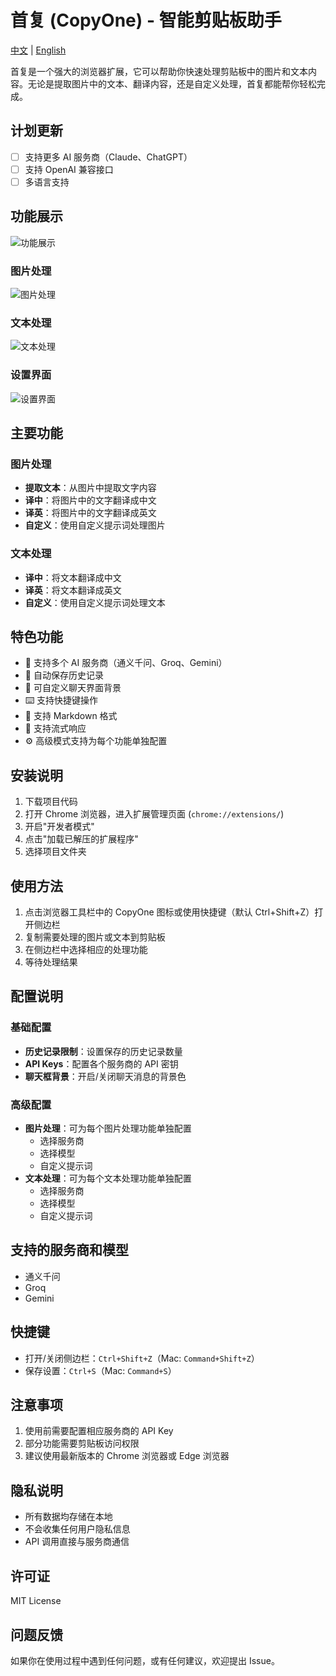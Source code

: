 # 首复 (CopyOne) - 智能剪贴板助手

[中文](README.md) | [English](README_en.md)

首复是一个强大的浏览器扩展，它可以帮助你快速处理剪贴板中的图片和文本内容。无论是提取图片中的文本、翻译内容，还是自定义处理，首复都能帮你轻松完成。


## 计划更新

- [ ] 支持更多 AI 服务商（Claude、ChatGPT）
- [ ] 支持 OpenAI 兼容接口
- [ ] 多语言支持

## 功能展示

![功能展示](screenshots/demo.gif)

### 图片处理
![图片处理](screenshots/image-processing.png)

### 文本处理
![文本处理](screenshots/text-processing.png)

### 设置界面
![设置界面](screenshots/settings.png)

## 主要功能

### 图片处理
- **提取文本**：从图片中提取文字内容
- **译中**：将图片中的文字翻译成中文
- **译英**：将图片中的文字翻译成英文
- **自定义**：使用自定义提示词处理图片

### 文本处理
- **译中**：将文本翻译成中文
- **译英**：将文本翻译成英文
- **自定义**：使用自定义提示词处理文本

## 特色功能

- 🚀 支持多个 AI 服务商（通义千问、Groq、Gemini）
- 💾 自动保存历史记录
- 🎨 可自定义聊天界面背景
- ⌨️ 支持快捷键操作
- 📝 支持 Markdown 格式
- 🔄 支持流式响应
- ⚙️ 高级模式支持为每个功能单独配置

## 安装说明

1. 下载项目代码
2. 打开 Chrome 浏览器，进入扩展管理页面 (`chrome://extensions/`)
3. 开启"开发者模式"
4. 点击"加载已解压的扩展程序"
5. 选择项目文件夹

## 使用方法

1. 点击浏览器工具栏中的 CopyOne 图标或使用快捷键（默认 Ctrl+Shift+Z）打开侧边栏
2. 复制需要处理的图片或文本到剪贴板
3. 在侧边栏中选择相应的处理功能
4. 等待处理结果

## 配置说明

### 基础配置
- **历史记录限制**：设置保存的历史记录数量
- **API Keys**：配置各个服务商的 API 密钥
- **聊天框背景**：开启/关闭聊天消息的背景色

### 高级配置
- **图片处理**：可为每个图片处理功能单独配置
  - 选择服务商
  - 选择模型
  - 自定义提示词
- **文本处理**：可为每个文本处理功能单独配置
  - 选择服务商
  - 选择模型
  - 自定义提示词

## 支持的服务商和模型

- 通义千问
- Groq
- Gemini


## 快捷键

- 打开/关闭侧边栏：`Ctrl+Shift+Z`（Mac: `Command+Shift+Z`）
- 保存设置：`Ctrl+S`（Mac: `Command+S`）

## 注意事项

1. 使用前需要配置相应服务商的 API Key
2. 部分功能需要剪贴板访问权限
3. 建议使用最新版本的 Chrome 浏览器或 Edge 浏览器

## 隐私说明

- 所有数据均存储在本地
- 不会收集任何用户隐私信息
- API 调用直接与服务商通信

## 许可证

MIT License

## 问题反馈

如果你在使用过程中遇到任何问题，或有任何建议，欢迎提出 Issue。